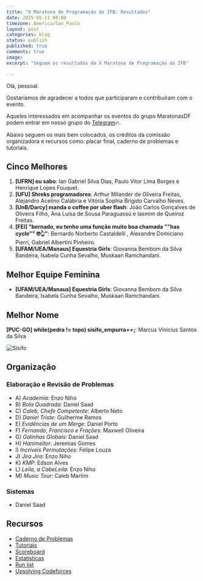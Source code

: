 ```yaml
---
title: "X Maratona de Programação do IFB: Resultados"
date: 2025-05-11 00:00
timezone: America/Sao_Paulo
layout: post
categories: blog
status: publish
published: true
comments: true
image:
excerpt: "Seguem os resultados da X Maratona de Programação do IFB"

---
```


Olá, pessoal.

Gostaríamos de agradecer a todos que participaram e contribuíram com o evento.

Aqueles interessados em acompanhar os eventos do grupo MaratonasDF podem entrar
em nosso grupo do [Telegram](https://t.me/maratonasdf)🔥.

Abaixo seguem os mais bem colocados, os créditos da comissão organizadora e recursos como: placar final, caderno de problemas e tutoriais.

## Cinco Melhores

1. **[UFRN] eu sabo**: Ian Gabriel Silva Dias, Paulo Vitor Lima Borges e Henrique Lopes Fouquet.
2. **[UFU] Shreks programadores**: Arthur Milander de Oliveira Freitas, Alejandro Acelino Calábria e Vitória Sophia Brígido Carvalho Neves.
3. **[UnB/Darcy] manda o coffee por uber flash**: João Carlos Gonçalves de Oliveira Filho, Ana Luísa de Sousa Paraguassú e Iasmim de Queiroz Freitas.
4. **[FEI] "bernado, eu tenho uma função muito boa chamada ""has cycle"" 🤓👆"**: Bernardo Norberto Castaldelli , Alexandre Domiciano Pierri, Gabriel Albertini Pinheiro.
5. **[UFAM/UEA/Manaus] Equestria Girls**: Giovanna Bembom da Silva Bandeira, Isabela Cunha Sevalho, Muskaan Ramchandani.

## Melhor Equipe Feminina

- **[UFAM/UEA/Manaus] Equestria Girls**: Giovanna Bembom da Silva Bandeira, Isabela Cunha Sevalho, Muskaan Ramchandani.

## Melhor Nome

**[PUC-GO] while(pedra != topo) sisifo_empurra++;**: Marcus Vinicius Santos da Silva 


![Sisifo](https://media4.giphy.com/media/v1.Y2lkPTc5MGI3NjExcmhiZDgydnRzNTR3MzZlNHVqdzI1OXZjMGpiZ29keW1sd2MxcTlsYiZlcD12MV9pbnRlcm5hbF9naWZfYnlfaWQmY3Q9Zw/l1J9NSnTNbdyaOZag/giphy.gif)

## Organização

### Elaboração e Revisão de Problemas

- A) *Academia*: Enzo Niho
- B) *Bola Quadrada*: Daniel Saad
- C) *Caleb, Chefe Competente*: Alberto Neto
- D) *Daniel Triste*: Guilherme Ramos
- E) *Evidências de um Merge*: Daniel Porto
- F) *Fernando, Francisco e Frações*: Maxwell Oliveira
- G) *Galinhas Globais*: Daniel Saad
- H) *Hanimeitor*: Jeremias Gomes
- I) *Incríveis Permutações*: Felipe Louza
- J) *Jira Jira*: Enzo Niho
- K) *KMP*: Edson Alves
- L) *Leila, a CabeLeila*: Enzo Niho
- M) *Music Tour*: Caleb Martim

### Sistemas

- Daniel Saad

## Recursos

- [Caderno de Problemas]({{site.url}}/assets/10-mdp-ifb/caderno-10-mdp-ifb.pdf)
- [Tutoriais]({{site.url}}/assets/10-mdp-ifb/tutoriais-10-mdp-ifb.pdf)
- [Scoreboard]({{site.url}}/assets/10-mdp-ifb/scoreboard.html)
- [Estatísticas]({{site.url}}/assets/10-mdp-ifb/statistics.html)
- [Run list]({{site.url}}/assets/10-mdp-ifb/runlist.html)
- [Upsolving Codeforces](https://codeforces.com/group/btcK4I5D5f/contest/609460)
